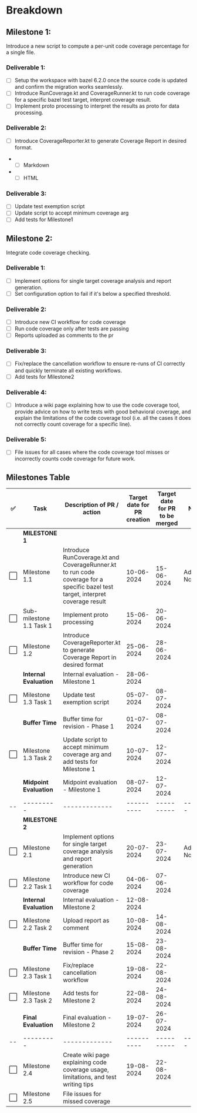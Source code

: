# Breakdown

## Milestone 1: 
Introduce a new script to compute a per-unit code coverage percentage for a single file.
 ### Deliverable 1:
  - [ ] Setup the workspace with bazel 6.2.0 once the source code is updated and confirm the migration works seamlessly.
  - [ ] Introduce RunCoverage.kt and CoverageRunner.kt to run code coverage for a specific bazel test target, interpret coverage result.
  - [ ] Implement proto processing to interpret the results as proto for data processing.
 
 ### Deliverable 2:
  - [ ] Introduce CoverageReporter.kt to generate Coverage Report in desired format.
  - - [ ] Markdown
  - - [ ] HTML
   
### Deliverable 3:
  - [ ] Update test exemption script
  - [ ] Update script to accept minimum coverage arg
  - [ ] Add tests for Milestone1

## Milestone 2: 
 Integrate code coverage checking.
 ### Deliverable 1:
  - [ ] Implement options for single target coverage analysis and report generation.
  - [ ] Set configuration option to fail if it's below a specified threshold.
 
 ### Deliverable 2:
  - [ ] Introduce new CI workflow for code coverage
  - [ ] Run code coverage only after tests are passing
  - [ ] Reports uploaded as comments to the pr
   
 ### Deliverable 3:
  - [ ] Fix/replace the cancellation workflow to ensure re-runs of CI correctly and quickly terminate all existing workflows.
  - [ ] Add tests for Milestone2 

 ### Deliverable 4:
  - [ ] Introduce a wiki page explaining how to use the code coverage tool, provide advice on how to write tests with good behavioral coverage, and explain the limitations of the code coverage tool (i.e. all the cases it does not correctly count coverage for a specific line).

 ### Deliverable 5:
  - [ ] File issues for all cases where the code coverage tool misses or incorrectly counts code coverage for future work.


## Milestones Table

| ✅   | Task                      | Description of PR / action                                                       | Target date for PR creation | Target date for PR to be merged | Notes |
|-----------|---------------------------|----------------------------------------------------------------------------------|-----------------------------|-----------------------------------| --------|
|    | **MILESTONE 1**           |                                                                                   |                             |                                   |        |
| ⬜  | Milestone 1.1             | Introduce RunCoverage.kt and CoverageRunner.kt to run code coverage for a specific bazel test target, interpret coverage result  | 10-06-2024                  | 15-06-2024                |    Additonal Notes  |
| ⬜  | Sub-milestone 1.1 Task 1 | Implement proto processing                                                       | 15-06-2024                  | 20-06-2024                        |    |
| ⬜  | Milestone 1.2             | Introduce CoverageReporter.kt to generate Coverage Report in desired format      | 25-06-2024                  | 28-06-2024                        |    |
|    |**Internal Evaluation**| Internal evaluation - Milestone 1                                                | 28-06-2024                  |                                   |    |
| ⬜  | Milestone 1.3 Task 1      | Update test exemption script                                                     | 05-07-2024                  | 08-07-2024                        |    |
|    | **Buffer Time** |Buffer time for revision - Phase 1                                               | 01-07-2024                  | 08-07-2024                        |    |
| ⬜  | Milestone 1.3 Task 2      | Update script to accept minimum coverage arg and add tests for Milestone 1       | 10-07-2024                  | 12-07-2024                        |    |
|    | **Midpoint Evaluation** |Midpoint evaluation - Milestone 1                                                              | 08-07-2024                  | 12-07-2024                        |    |
|--|---------|-------------|----------|----------|-------|
|    | **MILESTONE 2**           |                                                                                   |                             |                                   |        |
| ⬜  | Milestone 2.1             | Implement options for single target coverage analysis and report generation       | 20-07-2024                  | 23-07-2024                        | Additonal Notes  |
| ⬜  | Milestone 2.2 Task 1      | Introduce new CI workflow for code coverage                                      | 04-06-2024                  | 07-06-2024                        |        |
|    | **Internal Evaluation**   | Internal evaluation - Milestone 2                                                | 12-08-2024                  |                                   |        |
| ⬜  | Milestone 2.2 Task 2      | Upload report as comment                                                         | 10-08-2024                  | 14-08-2024                        |        |
|    | **Buffer Time**           | Buffer time for revision - Phase 2                                               | 15-08-2024                  | 23-08-2024                        |        |
| ⬜  | Milestone 2.3 Task 1      | Fix/replace cancellation workflow                                                 | 19-08-2024                  | 22-08-2024                        |        |
| ⬜  | Milestone 2.3 Task 2      | Add tests for Milestone 2                                                         | 22-08-2024                  | 24-08-2024                        |        |
|    | **Final Evaluation**      | Final evaluation - Milestone 2                                                    | 19-07-2024                  | 26-07-2024                        |        |
|--|---------|-------------|----------|----------|-------|
| ⬜  | Milestone 2.4       | Create wiki page explaining code coverage usage, limitations, and test writing tips    | 19-08-2024                  | 22-08-2024                        |        |
| ⬜  | Milestone 2.5       | File issues for missed coverage                                                         |                   |                        |        |



